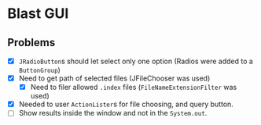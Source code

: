 # Blast GUI

## Problems

- [x] `JRadioButton`s should let select only one option (Radios were added to a `ButtonGroup`)
- [x] Need to get path of selected files (JFileChooser was used)
    - [x] Need to filer allowed `.index` files (`FileNameExtensionFilter` was used)
- [x] Needed to user `ActionLister`s for file choosing, and query button.
- [ ] Show results inside the window and not in the `System.out`.